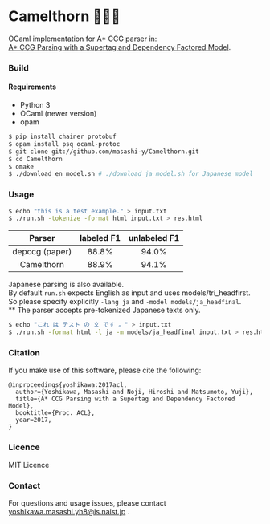# Camelthorn :seedling::deciduous_tree::camel:

OCaml implementation for A\* CCG parser in:  
[A\* CCG Parsing with a Supertag and Dependency Factored Model](https://arxiv.org/abs/1704.06936).


### Build

#### Requirements

* Python 3
* OCaml (newer version)
* opam

```sh
$ pip install chainer protobuf
$ opam install psq ocaml-protoc
$ git clone git://github.com/masashi-y/Camelthorn.git
$ cd Camelthorn
$ omake
$ ./download_en_model.sh # ./download_ja_model.sh for Japanese model
```

### Usage
```sh
$ echo "this is a test example." > input.txt
$ ./run.sh -tokenize -format html input.txt > res.html
```

| Parser | labeled F1 | unlabeled F1 |
|:------:|:----------:|:------------:|
|depccg (paper)  | 88.8% | 94.0% |
|Camelthorn| 88.9% | 94.1%|

Japanese parsing is also available.  
By default `run.sh` expects English as input and uses models/tri\_headfirst.  
So please specify explicitly `-lang ja` and `-model models/ja_headfinal`.  
** The parser accepts pre-tokenized Japanese texts only.

```sh
$ echo "これ は テスト の 文 です 。" > input.txt
$ ./run.sh -format html -l ja -m models/ja_headfinal input.txt > res.html
```

### Citation

If you make use of this software, please cite the following:

    @inproceedings{yoshikawa:2017acl,
      author={Yoshikawa, Masashi and Noji, Hiroshi and Matsumoto, Yuji},
      title={A* CCG Parsing with a Supertag and Dependency Factored Model},
      booktitle={Proc. ACL},
      year=2017,
    }

### Licence
MIT Licence

### Contact
For questions and usage issues, please contact yoshikawa.masashi.yh8@is.naist.jp .

